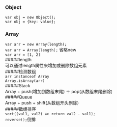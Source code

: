 ### Object   
```var obj = new Object();```    
```var obj = {key: value};```   
### Array  
```var arr = new Array(length);```  
```var arr = Array(length);``` 省略new   
```var arr = [1, 2]```  
#####length  
可以通过length属性来增加或删除数组元素  
#####检测数组   
```arr instanceof Array```  
```Array.isArray(arr)```  
#####Stack  
Array + push(增加到数组末尾) ＋ pop(从数组末尾删除)  
#####Queue  
Array + push + shift(从数组开头删除)  
#####数组排序  
```sort((val1, val2) => return val2 - val1);```  
```reverse();```倒排    
